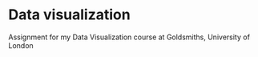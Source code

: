 # Data visualization
Assignment for my Data Visualization course at Goldsmiths, University of London
